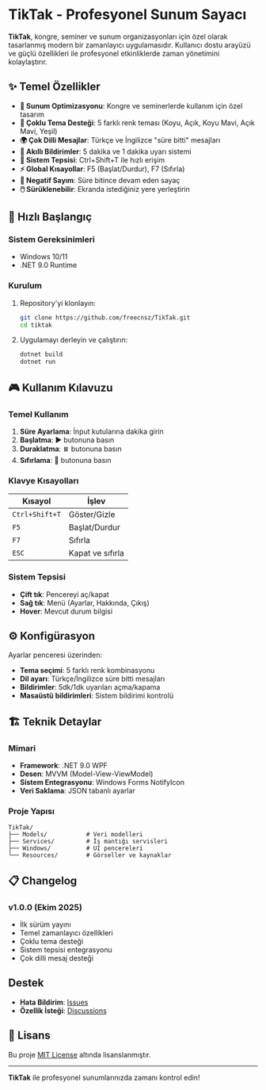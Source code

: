 # TikTak - Profesyonel Sunum Sayacı

**TikTak**, kongre, seminer ve sunum organizasyonları için özel olarak tasarlanmış modern bir zamanlayıcı uygulamasıdır. Kullanıcı dostu arayüzü ve güçlü özellikleri ile profesyonel etkinliklerde zaman yönetimini kolaylaştırır.

## ✨ Temel Özellikler

- **🎤 Sunum Optimizasyonu**: Kongre ve seminerlerde kullanım için özel tasarım
- **🎨 Çoklu Tema Desteği**: 5 farklı renk teması (Koyu, Açık, Koyu Mavi, Açık Mavi, Yeşil)
- **🌍 Çok Dilli Mesajlar**: Türkçe ve İngilizce "süre bitti" mesajları
- **🔔 Akıllı Bildirimler**: 5 dakika ve 1 dakika uyarı sistemi
- **🚀 Sistem Tepsisi**: Ctrl+Shift+T ile hızlı erişim
- **⚡ Global Kısayollar**: F5 (Başlat/Durdur), F7 (Sıfırla)
- **🔄 Negatif Sayım**: Süre bitince devam eden sayaç
- **🖱️ Sürüklenebilir**: Ekranda istediğiniz yere yerleştirin

## 🚀 Hızlı Başlangıç

### Sistem Gereksinimleri
- Windows 10/11
- .NET 9.0 Runtime

### Kurulum
1. Repository'yi klonlayın:
   ```bash
   git clone https://github.com/freecnsz/TikTak.git
   cd tiktak
   ```

2. Uygulamayı derleyin ve çalıştırın:
   ```bash
   dotnet build
   dotnet run
   ```

## 🎮 Kullanım Kılavuzu

### Temel Kullanım
1. **Süre Ayarlama**: İnput kutularına dakika girin
2. **Başlatma**: ▶️ butonuna basın
3. **Duraklatma**: ⏸️ butonuna basın
4. **Sıfırlama**: 🔄 butonuna basın

### Klavye Kısayolları
| Kısayol | İşlev |
|---------|-------|
| `Ctrl+Shift+T` | Göster/Gizle |
| `F5` | Başlat/Durdur |
| `F7` | Sıfırla |
| `ESC` | Kapat ve sıfırla |

### Sistem Tepsisi
- **Çift tık**: Pencereyi aç/kapat
- **Sağ tık**: Menü (Ayarlar, Hakkında, Çıkış)
- **Hover**: Mevcut durum bilgisi

## ⚙️ Konfigürasyon

Ayarlar penceresi üzerinden:
- **Tema seçimi**: 5 farklı renk kombinasyonu
- **Dil ayarı**: Türkçe/İngilizce süre bitti mesajları
- **Bildirimler**: 5dk/1dk uyarıları açma/kapama
- **Masaüstü bildirimleri**: Sistem bildirimi kontrolü

## 🏗️ Teknik Detaylar

### Mimari
- **Framework**: .NET 9.0 WPF
- **Desen**: MVVM (Model-View-ViewModel)
- **Sistem Entegrasyonu**: Windows Forms NotifyIcon
- **Veri Saklama**: JSON tabanlı ayarlar

### Proje Yapısı
```
TikTak/
├── Models/           # Veri modelleri
├── Services/         # İş mantığı servisleri
├── Windows/          # UI pencereleri
└── Resources/        # Görseller ve kaynaklar
```

## 📋 Changelog

### v1.0.0 (Ekim 2025)
- İlk sürüm yayını
- Temel zamanlayıcı özellikleri
- Çoklu tema desteği
- Sistem tepsisi entegrasyonu
- Çok dilli mesaj desteği

## Destek

- **Hata Bildirim**: [Issues](https://github.com/freecnsz/TikTak/issues)
- **Özellik İsteği**: [Discussions](https://github.com/freecnsz/TikTak/discussions)

## 📄 Lisans

Bu proje [MIT License](LICENSE) altında lisanslanmıştır.

---

**TikTak** ile profesyonel sunumlarınızda zamanı kontrol edin!